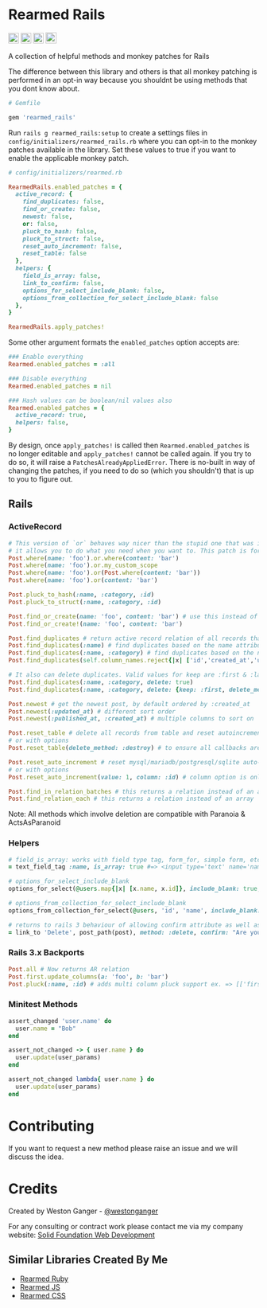 # Rearmed Rails

<a href="https://badge.fury.io/rb/rearmed_rails" target="_blank"><img height="21" style='border:0px;height:21px;' border='0' src="https://badge.fury.io/rb/rearmed_rails.svg" alt="Gem Version"></a>
<a href='https://travis-ci.org/westonganger/rearmed_rails' target='_blank'><img height='21' style='border:0px;height:21px;' src='https://api.travis-ci.org/westonganger/rearmed_rails.svg?branch=master' border='0' alt='Build Status' /></a>
<a href='https://rubygems.org/gems/rearmed_rails' target='_blank'><img height='21' style='border:0px;height:21px;' src='https://ruby-gem-downloads-badge.herokuapp.com/rearmed?label=rubygems&type=total&total_label=downloads&color=brightgreen' border='0' alt='RubyGems Downloads' /></a>
<a href='https://ko-fi.com/A5071NK' target='_blank'><img height='22' style='border:0px;height:22px;' src='https://az743702.vo.msecnd.net/cdn/kofi1.png?v=a' border='0' alt='Buy Me a Coffee' /></a> 


A collection of helpful methods and monkey patches for Rails

The difference between this library and others is that all monkey patching is performed in an opt-in way because you shouldnt be using methods that you dont know about.

```ruby
# Gemfile

gem 'rearmed_rails'
```

Run `rails g rearmed_rails:setup` to create a settings files in `config/initializers/rearmed_rails.rb` where you can opt-in to the monkey patches available in the library. Set these values to true if you want to enable the applicable monkey patch.

```ruby
# config/initializers/rearmed.rb

RearmedRails.enabled_patches = {
  active_record: {
    find_duplicates: false,
    find_or_create: false,
    newest: false,
    or: false,
    pluck_to_hash: false,
    pluck_to_struct: false,
    reset_auto_increment: false,
    reset_table: false
  },
  helpers: {
    field_is_array: false,
    link_to_confirm: false,
    options_for_select_include_blank: false,
    options_from_collection_for_select_include_blank: false
  },
}

RearmedRails.apply_patches!
```

Some other argument formats the `enabled_patches` option accepts are:

```ruby
### Enable everything
Rearmed.enabled_patches = :all

### Disable everything
Rearmed.enabled_patches = nil

### Hash values can be boolean/nil values also
Rearmed.enabled_patches = {
  active_record: true,
  helpers: false,
}
```

By design, once `apply_patches!` is called then `Rearmed.enabled_patches` is no longer editable and `apply_patches!` cannot be called again. If you try to do so, it will raise a `PatchesAlreadyAppliedError`. There is no-built in way of changing the patches, if you need to do so (which you shouldn't) that is up to you to figure out.


## Rails

### ActiveRecord

```ruby
# This version of `or` behaves way nicer than the stupid one that was implemented in Rails 5
# it allows you to do what you need when you want to. This patch is for Rails 4, 5+ 
Post.where(name: 'foo').or.where(content: 'bar')
Post.where(name: 'foo').or.my_custom_scope
Post.where(name: 'foo').or(Post.where(content: 'bar'))
Post.where(name: 'foo').or(content: 'bar')

Post.pluck_to_hash(:name, :category, :id)
Post.pluck_to_struct(:name, :category, :id)

Post.find_or_create(name: 'foo', content: 'bar') # use this instead of the super confusing first_or_create method
Post.find_or_create!(name: 'foo', content: 'bar')

Post.find_duplicates # return active record relation of all records that have duplicates. By default it skips the primary_key, created_at, updated_at, & deleted_at columns
Post.find_duplicates(:name) # find duplicates based on the name attribute
Post.find_duplicates(:name, :category) # find duplicates based on the name & category attribute
Post.find_duplicates(self.column_names.reject{|x| ['id','created_at','updated_at','deleted_at'].include?(x)})

# It also can delete duplicates. Valid values for keep are :first & :last. Valid values for delete_method are :destroy & :delete. soft_delete is only used if you are using acts_as_paranoid on your model.
Post.find_duplicates(:name, :category, delete: true)
Post.find_duplicates(:name, :category, delete: {keep: :first, delete_method: :destroy, soft_delete: true}) # these are the default settings for delete: true

Post.newest # get the newest post, by default ordered by :created_at
Post.newest(:updated_at) # different sort order
Post.newest(:published_at, :created_at) # multiple columns to sort on

Post.reset_table # delete all records from table and reset autoincrement column (id), works with mysql/mariadb/postgresql/sqlite
# or with options
Post.reset_table(delete_method: :destroy) # to ensure all callbacks are fired

Post.reset_auto_increment # reset mysql/mariadb/postgresql/sqlite auto-increment column, if contains records then defaults to starting from next available number
# or with options
Post.reset_auto_increment(value: 1, column: :id) # column option is only relevant for postgresql

Post.find_in_relation_batches # this returns a relation instead of an array
Post.find_relation_each # this returns a relation instead of an array
```

Note: All methods which involve deletion are compatible with Paranoia & ActsAsParanoid

### Helpers

```ruby
# field_is_array: works with field type tag, form_for, simple form, etc
= text_field_tag :name, is_array: true #=> <input type='text' name='name[]' />

# options_for_select_include_blank
options_for_select(@users.map{|x| [x.name, x.id]}, include_blank: true, selected: params[:user_id])

# options_from_collection_for_select_include_blank
options_from_collection_for_select(@users, 'id', 'name', include_blank: true, selected: params[:user_id])

# returns to rails 3 behaviour of allowing confirm attribute as well as data-confirm
= link_to 'Delete', post_path(post), method: :delete, confirm: "Are you sure you want to delete this post?" 
```

### Rails 3.x Backports
```ruby
Post.all # Now returns AR relation
Post.first.update_columns(a: 'foo', b: 'bar')
Post.pluck(:name, :id) # adds multi column pluck support ex. => [['first', 1], ['second', 2], ['third', 3]]
```

### Minitest Methods
```ruby
assert_changed 'user.name' do
  user.name = "Bob"
end

assert_not_changed -> { user.name } do
  user.update(user_params)
end

assert_not_changed lambda{ user.name } do
  user.update(user_params)
end
```

# Contributing
If you want to request a new method please raise an issue and we will discuss the idea. 


# Credits
Created by Weston Ganger - [@westonganger](https://github.com/westonganger)

For any consulting or contract work please contact me via my company website: [Solid Foundation Web Development](https://solidfoundationwebdev.com)

## Similar Libraries Created By Me
- [Rearmed Ruby](https://github.com/westonganger/rearmed-rb)
- [Rearmed JS](https://github.com/westonganger/rearmed_rails)
- [Rearmed CSS](https://github.com/westonganger/rearmed_css)
